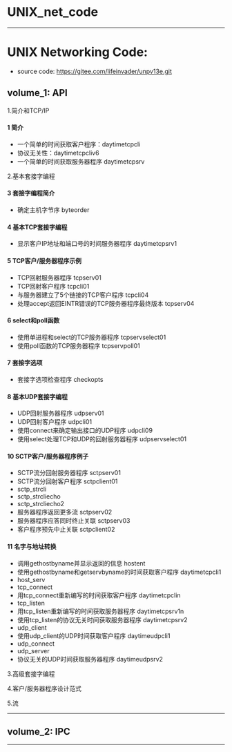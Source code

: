 # UNIX_net_code
---
# UNIX Networking Code:
- source code: https://gitee.com/lifeinvader/unpv13e.git

## volume_1: API
1.简介和TCP/IP
#### 1 简介
- 一个简单的时间获取客户程序：daytimetcpcli
- 协议无关性：daytimetcpcliv6
- 一个简单的时间获取服务器程序 daytimetcpsrv

2.基本套接字编程
#### 3 套接字编程简介
- 确定主机字节序 byteorder
#### 4 基本TCP套接字编程
- 显示客户IP地址和端口号的时间服务器程序 daytimetcpsrv1
#### 5 TCP客户/服务器程序示例
- TCP回射服务器程序 tcpserv01
- TCP回射客户程序   tcpcli01
- 与服务器建立了5个链接的TCP客户程序 tcpcli04
- 处理accept返回EINTR错误的TCP服务器程序最终版本 tcpserv04
#### 6 select和poll函数
- 使用单进程和select的TCP服务器程序 tcpservselect01
- 使用poll函数的TCP服务器程序 tcpservpoll01
#### 7 套接字选项
- 套接字选项检查程序 checkopts
#### 8 基本UDP套接字编程
- UDP回射服务器程序 udpserv01
- UDP回射客户程序 udpcli01
- 使用connect来确定输出接口的UDP程序 udpcli09
- 使用select处理TCP和UDP的回射服务器程序 udpservselect01
#### 10 SCTP客户/服务器程序例子
- SCTP流分回射服务器程序 sctpserv01
- SCTP流分回射客户程序 sctpclient01
- sctp_strcli
- sctp_strcliecho
- sctp_strcliecho2
- 服务器程序返回更多流 sctpserv02
- 服务器程序应答同时终止关联 sctpserv03
- 客户程序预先中止关联 sctpclient02
#### 11 名字与地址转换
- 调用gethostbyname并显示返回的信息 hostent
- 使用gethostbyname和getservbyname的时间获取客户程序 daytimetcpcli1
- host_serv
- tcp_connect
- 用tcp_connect重新编写的时间获取客户程序 daytimetcpclin
- tcp_listen
- 用tcp_listen重新编写的时间获取服务器程序 daytimetcpsrv1n
- 使用tcp_listen的协议无关时间获取服务器程序 daytimetcpsrv2
- udp_client
- 使用udp_client的UDP时间获取客户程序 daytimeudpcli1
- udp_connect
- udp_server
- 协议无关的UDP时间获取服务器程序 daytimeudpsrv2

3.高级套接字编程

4.客户/服务器程序设计范式

5.流

---

## volume_2: IPC

---
